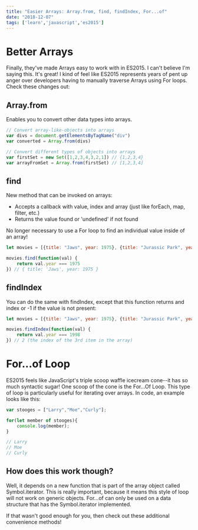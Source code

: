 ```yaml
---
title: "Easier Arrays: Array.from, find, findIndex, For...of"
date: "2018-12-07"
tags: ['learn','javascript','es2015']
---
```


# Better Arrays
Finally, they've made Arrays easy to work with in ES2015.  I can't believe I'm saying this.  It's great!  I kind of feel like ES2015 represents years of pent up anger over developers having to manually traverse Arrays using For loops.  Check these changes out:

## Array.from
Enables you to convert other data types into arrays.
```javascript
// Convert array-like-objects into arrays
var divs = document.getElementsByTagName("div")
var converted = Array.from(divs)

// Convert different types of objects into arrays
var firstSet = new Set([1,2,3,4,3,2,1]) // {1,2,3,4}
var arrayFromSet = Array.from(firstSet) // [1,2,3,4]
```

## find
New method that can be invoked on arrays:
- Accepts a callback with value, index and array (just like forEach, map, filter, etc.)
- Returns the value found or 'undefined' if not found

No longer necessary to use a For loop to find an individual value inside of an array!
```javascript
let movies = [{title: "Jaws", year: 1975}, {title: "Jurassic Park", year: 1993}, {title: "Saving Private Ryan", year: 1998}]

movies.find(function(val) {
    return val.year === 1975
}) // { title: 'Jaws', year: 1975 }
```

## findIndex
You can do the same with findIndex, except that this function returns and index or -1 if the value is not present:
```javascript
let movies = [{title: "Jaws", year: 1975}, {title: "Jurassic Park", year: 1993}, {title: "Saving Private Ryan", year: 1998}]

movies.findIndex(function(val) {
    return val.year === 1998
}) // 2 (the index of the 3rd item in the array)
```

# For...of Loop
ES2015 feels like JavaScript's triple scoop waffle icecream cone--it has so much syntactic sugar!  One scoop of the cone is the For...Of Loop.  This type of loop is particularly useful for iterating over arrays.  In code, an example looks like this:

```javascript
var stooges = ["Larry","Moe","Curly"];

for(let member of stooges){
    console.log(member);
}

// Larry
// Moe
// Curly
```

## How does this work though?
Well, it depends on a new function that is part of the array object called Symbol.iterator.  This is really important, because it means this style of loop will not work on generic objects.  For...of can only be used on a data structure that has the Symbol.iterator implemented.

If that wasn't good enough for you, then check out these additional convenience methods!